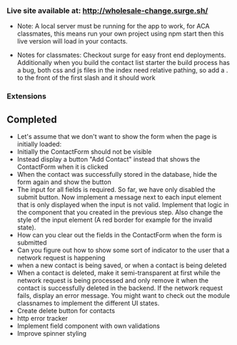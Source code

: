 
### Live site available at: http://wholesale-change.surge.sh/
- Note: A local server must be running for the app to work, for ACA classmates, this means run your own project using npm start then this live version will load in your contacts.

- Notes for classmates: Checkout surge for easy front end deployments. Additionally when you build the contact list starter the build process has a bug, both css and js files in the index need relative pathing, so add a . to the front of the first slash and it should work

### Extensions

## Completed
- Let's assume that we don't want to show the form when the page is initially loaded:
- Initially the ContactForm should not be visible
- Instead display a button "Add Contact" instead that shows the ContactForm when it is clicked
- When the contact was successfully stored in the database, hide the form again and show the button
- The input for all fields is required. So far, we have only disabled the submit button. Now implement a message next to each input element that is only displayed when the input is not valid. Implement that logic in the component that you created in the previous step. Also change the style of the input element (A red border for example for the invalid state).
- How can you clear out the fields in the ContactForm when the form is submitted
- Can you figure out how to show some sort of indicator to the user that a network request is happening
- when a new contact is being saved, or when a contact is being deleted
- When a contact is deleted, make it semi-transparent at first while the network request is being processed and only remove it when the contact is successfully deleted in the backend. If the network request fails, display an error message. You might want to check out the module classnames to implement the different UI states.
- Create delete button for contacts
- http error tracker
- Implement field component with own validations
- Improve spinner styling

